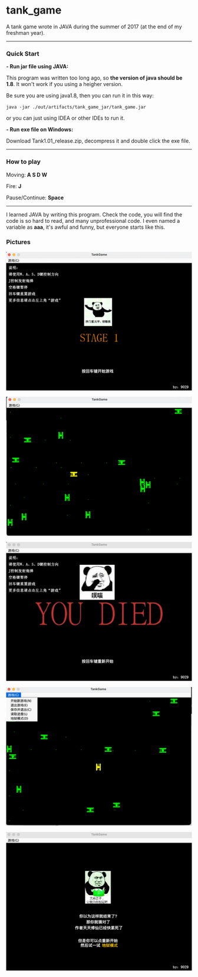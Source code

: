 # tank_game
A tank game wrote in JAVA during the summer of 2017 (at the end of my freshman year).

------

### Quick Start

**- Run jar file using JAVA:**

This program was written too long ago, so **the version of java should be 1.8**. It won't work if you using a heigher version. 

Be sure you are using java1.8, then you can run it in this way:
```
java -jar ./out/artifacts/tank_game_jar/tank_game.jar
```
or you can just using IDEA or other IDEs to run it.


**- Run exe file on Windows:**

Download Tank1.01_release.zip, decompress it and double click the exe file.

------

### How to play
Moving: **A S D W**

Fire: **J**

Pause/Continue: **Space**

------
I learned JAVA by writing this program. Check the code, you will find the code is so hard to read, and many unprofessional code. 
I even named a variable as **aaa**, it's awful and funny, but everyone starts like this.

### Pictures
![markdown picture](./assets/home.png)

![markdown picture](./assets/gaming.png)

![markdown picture](./assets/die.png)

![markdown picture](./assets/options.png)

![markdown picture](./assets/win.png)
